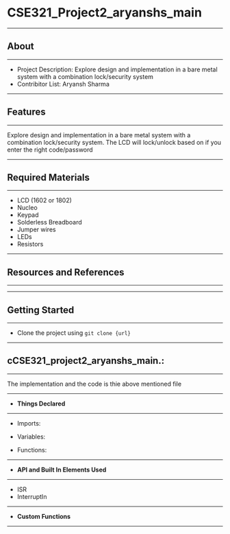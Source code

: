# CSE321_Project2_aryanshs_main

-------------------
## About
-------------------
- Project Description: Explore design and implementation in a bare metal system with a combination lock/security
system
- Contribitor List: Aryansh Sharma


--------------------
## Features
--------------------
Explore design and implementation in a bare metal system with a combination lock/security
system. The LCD will lock/unlock based on if you enter the right code/password

--------------------
## Required Materials
--------------------
- LCD (1602 or 1802)
- Nucleo
- Keypad
- Solderless Breadboard
- Jumper wires
- LEDs
- Resistors

--------------------
## Resources and References
--------------------


--------------------
## Getting Started
--------------------
- Clone the project using `git clone {url}`

--------------------
## cCSE321_project2_aryanshs_main.:
--------------------
The implementation and the code is thie above mentioned file

----------
- **Things Declared**
----------
  - Imports:
    
    
  - Variables:
   
    
  - Functions:
    

----------
- **API and Built In Elements Used**
----------
  - ISR
  - InterruptIn
----------
- **Custom Functions**
----------


